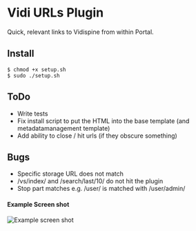 # Vidi URLs Plugin

Quick, relevant links to Vidispine from within Portal.


## Install
```
$ chmod +x setup.sh
$ sudo ./setup.sh
```

## ToDo
* Write tests
* Fix install script to put the HTML into the base template (and metadatamanagement template)
* Add ability to close / hit urls (if they obscure something)

## Bugs
* Specific storage URL does not match
* /vs/index/ and /search/last/10/ do not hit the plugin
* Stop part matches e.g. /user/ is matched with /user/admin/


#### Example Screen shot
![Example screen shot](http://i.imgur.com/ylD4i02.png?1?raw=true "Example screen shot")
